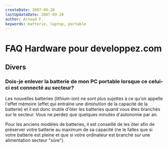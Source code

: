 ```yaml
---
createDate: 2007-09-28
lastUpdateDate: 2007-09-28
author: Arnaud F.
keywords: batterie, laptop, portable
---
```


# FAQ Hardware pour developpez.com

## Divers

### Dois-je enlever la batterie de mon PC portable lorsque ce celui-ci est connecté au secteur?

Les nouvelles batteries (lithium-ion) ne sont plus sujettes à ce qu'on appelle l'effet mémoire (effet qui entraîne une diminution de la capacité de la batterie) et il est donc inutile d'ôter les batteries quand vous êtes branchés sur le secteur. Vous ne perdez que quelques minutes d'autonomie par an.

Pour les anciens modèles de batteries, il est conseillé de les ôter afin de préserver votre batterie au maximum de sa capacité (ne le faîtes que si votre batterie est pleine et que si votre ordinateur est branché sur une alimentation secteur "sûre").